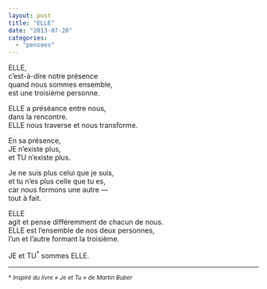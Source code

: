 ```yaml
---
layout: post
title: "ELLE"
date: "2013-07-20"
categories:
  - "pensees"
---
```


ELLE,  
c’est-à-dire notre présence  
quand nous sommes ensemble,  
est une troisième personne.  

ELLE a préséance entre nous,  
dans la rencontre.  
ELLE nous traverse et nous transforme.  

En sa présence,  
JE n’existe plus,  
et TU n’existe plus.  

Je ne suis plus celui que je suis,  
et tu n’es plus celle que tu es,  
car nous formons une autre —  
tout à fait.  

ELLE  
agit et pense différemment de chacun de nous.  
ELLE est l’ensemble de nos deux personnes,  
l’un et l’autre formant la troisième.  

JE et TU<sup>*</sup> sommes ELLE.  


----

<sup>* *Inspiré du livre « Je et Tu » de Martin Buber*</sup>
